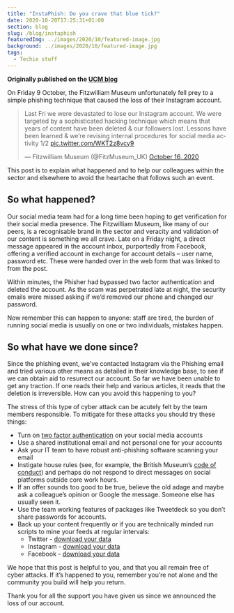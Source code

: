 ```yaml
---
title: "InstaPhish: Do you crave that blue tick?"
date: 2020-10-20T17:25:31+01:00
section: blog
slug: /blog/instaphish
featuredImg: ../images/2020/10/featured-image.jpg
background: ../images/2020/10/featured-image.jpg
tags:
  - Techie stuff
---
```

**Originally published on the [UCM blog](https://www.museums.cam.ac.uk/blog/2020/10/20/instaphish-do-you-crave-that-blue-tick/)**

On Friday 9 October, the Fitzwilliam Museum unfortunately fell prey to a simple phishing technique that caused the loss of their Instagram account.

<blockquote class="twitter-tweet"><p lang="en" dir="ltr">Last Fri we were devastated to lose our Instagram account. We were targeted by a sophisticated hacking technique which means that years of content have been deleted &amp; our followers lost. Lessons have been learned &amp; we’re revising internal procedures for social media activity 1/2 <a href="https://t.co/WKT2z8vcy9">pic.twitter.com/WKT2z8vcy9</a></p>&mdash; Fitzwilliam Museum (@FitzMuseum_UK) <a href="https://twitter.com/FitzMuseum_UK/status/1317117339696041984?ref_src=twsrc%5Etfw">October 16, 2020</a></blockquote>  

This post is to explain what happened and to help our colleagues within the sector and elsewhere to avoid the heartache that follows such an event.

## So what happened?

Our social media team had for a long time been hoping to get verification for their social media presence. The Fitzwilliam Museum, like many of our peers, is a recognisable brand in the sector and veracity and validation of our content is something we all crave. Late on a Friday night, a direct message appeared in the account inbox, purportedly from Facebook, offering a verified account in exchange for account details – user name, password etc. These were handed over in the web form that was linked to from the post.

Within minutes, the Phisher had bypassed two factor authentication and deleted the account. As the scam was perpetrated late at night, the security emails were missed asking if we’d removed our phone and changed our password.

Now remember this can happen to anyone: staff are tired, the burden of running social media is usually on one or two individuals, mistakes happen.

## So what have we done since?

Since the phishing event, we’ve contacted Instagram via the Phishing email and tried various other means as detailed in their knowledge base, to see if we can obtain aid to resurrect our account. So far we have been unable to get any traction. If one reads their help and various articles, it reads that the deletion is irreversible.
How can you avoid this happening to you?

The stress of this type of cyber attack can be acutely felt by the team members responsible. To mitigate for these attacks you should try these things:

* Turn on [two factor authentication](https://help.instagram.com/566810106808145) on your social media accounts
* Use a shared institutional email and not personal one for your accounts
* Ask your IT team to have robust anti-phishing software scanning your email
* Instigate house rules (see, for example, the British Museum’s [code of conduct](https://www.britishmuseum.org/terms-use/social-media-code-conduct)) and perhaps do not respond to direct messages on social platforms outside core work hours.
* If an offer sounds too good to be true, believe the old adage and maybe ask a colleague’s opinion or Google the message. Someone else has usually seen it.
* Use the team working features of packages like Tweetdeck so you don’t share passwords for accounts.
* Back up your content frequently or if you are technically minded run scripts to mine your feeds at regular intervals:
  * Twitter - [download your data](https://help.twitter.com/en/managing-your-account/how-to-download-your-twitter-archive)
  * Instagram - [download your data](https://help.instagram.com/contact/163695614321277)
  * Facebook - [download your data](https://www.facebook.com/help/466076673571942)

We hope that this post is helpful to you, and that you all remain free of cyber attacks. If it’s happened to you, remember you’re not alone and the community you build will help you return.

Thank you for all the support you have given us since we announced the loss of our account. 